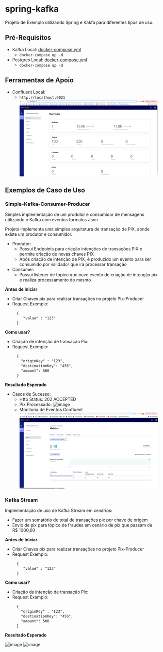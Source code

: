 # spring-kafka
Projeto de Exemplo utilizando Spring e Kakfa para diferentes tipos de uso.

## Pré-Requisitos

- Kafka Local: [docker-compose.yml](https://github.com/ice-lfernandes/docker-images/blob/master/kafka/docker-compose.yml)
  - ```docker-compose up -d```
- Postgres Local: [docker-compose.yml](https://github.com/ice-lfernandes/docker-postgres/blob/master/docker-compose.yml)
  - ```docker-compose up -d```

## Ferramentas de Apoio
- Confluent Local: 
  - ```http://localhost:9021```
  ![img.png](img.png)

## Exemplos de Caso de Uso

### Simple-Kafka-Consumer-Producer
  Simples implementação de um produtor e consumidor de mensagens utilizando o Kafka com eventos formatos Json

  Projeto implementa uma simples arquitetura de transação de PIX, aonde existe um produtor e consumidor.
  - Produtor:
    - Possui Endpoints para criação intenções de transações PIX e permite criação de novas chaves PIX
    - Após criação de intenção de PIX, é produzido um evento para ser consumido por validador que irá processar transação
  - Consumer:
    - Possui listener de tópico que ouve evento de criação de intenção pix e realiza processamento do mesmo
  
  <strong>Antes de Iniciar</strong>
  
  - Criar Chaves pix para realizar transações no projeto Pix-Producer
  - Request Exemplo:
      ```
        {
           "value" : "123"
        }
      ```
  <strong>Como usar?</strong>
  
  - Criação de intenção de transação Pix:
  - Request Exemplo:
      ```
        {
          "originKey" : "123",
          "destinationKey": "456",
          "amount": 500
        }
      ```
  <strong>Resultado Esperado</strong>
  - Casos de Sucesso:
    - Http Status: 202 ACCEPTED
    - Pix Processado:
      ![image](https://github.com/ice-lfernandes/spring-kafka/assets/66133397/34c30457-4812-444f-a03d-4ebb0046d6a9)
    - Monitoria de Eventos Confluent
    ![img_1.png](img_1.png)

### Kafka Stream
  Implementação de uso de Kafka Stream em cenários:
  - Fazer um somatório de total de transações pix por chave de origem
  - Envio de pix para tópico de fraudes em cenário de pix que passam de R$ 1000,00

  <strong>Antes de Iniciar</strong>
  - Criar Chaves pix para realizar transações no projeto Pix-Producer
  - Request Exemplo:
      ```
        {
           "value" : "123"
        }
      ```
  <strong>Como usar?</strong>
  - Criação de intenção de transação Pix:
  - Request Exemplo:
      ```
        {
          "originKey" : "123",
          "destinationKey": "456",
          "amount": 500
        }
      ```
  <strong>Resultado Esperado</strong>
  
  ![image](https://github.com/ice-lfernandes/spring-kafka/assets/66133397/22821ee0-b29b-4260-9110-1eb914745cf2)
  ![image](https://github.com/ice-lfernandes/spring-kafka/assets/66133397/637d65da-2bcb-4897-955c-3cecc789d265)
  


